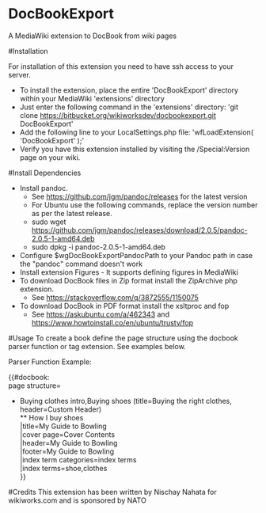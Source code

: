 # DocBookExport
A MediaWiki extension to DocBook from wiki pages


#Installation

For installation of this extension you need to have ssh access to your server.

* To install the extension, place the entire 'DocBookExport' directory within your MediaWiki 'extensions' directory
* Just enter the following command in the 'extensions' directory: 'git clone https://bitbucket.org/wikiworksdev/docbookexport.git DocBookExport'
* Add the following line to your LocalSettings.php file: 'wfLoadExtension( 'DocBookExport' );'
* Verify you have this extension installed by visiting the /Special:Version page on your wiki.

#Install Dependencies

* Install pandoc.
	* See https://github.com/jgm/pandoc/releases for the latest version
	* For Ubuntu use the following commands, replace the version number as per the latest release.
	* sudo wget https://github.com/jgm/pandoc/releases/download/2.0.5/pandoc-2.0.5-1-amd64.deb
	* sudo dpkg -i pandoc-2.0.5-1-amd64.deb
* Configure $wgDocBookExportPandocPath to your Pandoc path in case the "pandoc" command doesn't work
* Install extension Figures - It supports defining figures in MediaWiki
* To download DocBook files in Zip format install the ZipArchive php extension.
	* See https://stackoverflow.com/q/3872555/1150075
* To download DocBook in PDF format install the xsltproc and fop
	* See https://askubuntu.com/a/462343 and https://www.howtoinstall.co/en/ubuntu/trusty/fop


#Usage
To create a book define the page structure using the docbook parser function or tag extension. See examples below.

Parser Function Example:

{{#docbook:  
page structure=  
* Buying clothes intro,Buying shoes (title=Buying the right clothes, header=Custom Header)  
** How I buy shoes  
|title=My Guide to Bowling  
|cover page=Cover Contents  
|header=My Guide to Bowling  
|footer=My Guide to Bowling  
|index term categories=index terms  
|index terms=shoe,clothes  
}}  


#Credits
This extension has been written by Nischay Nahata for wikiworks.com and is sponsored by NATO
